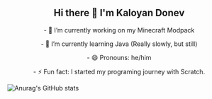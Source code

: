 <h2 align="center"> Hi there 👋 I'm Kaloyan Donev </h2>
<p align="center"> - 🔭 I’m currently working on my Minecraft Modpack </p>
<p align="center"> - 🌱 I’m currently learning Java (Really slowly, but still) </p>
<p align="center"> - 😄 Pronouns: he/him </p>
<p align="center"> - ⚡ Fun fact: I started my programing journey with Scratch. </p>

![Anurag's GitHub stats](https://github-readme-stats.vercel.app/api?username=Kaloyan501&show_icons=true&theme=radical)
